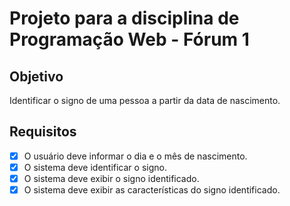 # Projeto para a disciplina de Programação Web - Fórum 1

## Objetivo
Identificar o signo de uma pessoa a partir da data de nascimento.

## Requisitos
- [x] O usuário deve informar o dia e o mês de nascimento.
- [x] O sistema deve identificar o signo.
- [x] O sistema deve exibir o signo identificado.
- [x] O sistema deve exibir as características do signo identificado.